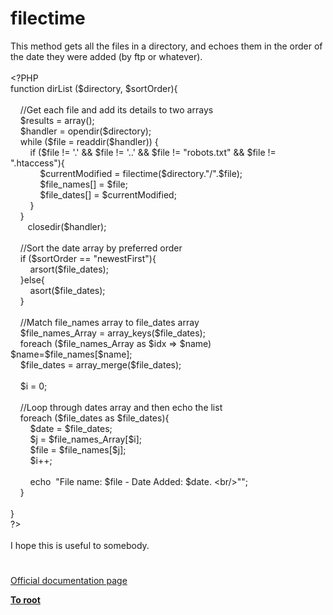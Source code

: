 # filectime




<div class="phpcode"><span class="html">
This method gets all the files in a directory, and echoes them in the order of the date they were added (by ftp or whatever).<br><br><span class="default">&lt;?PHP<br></span><span class="keyword">function </span><span class="default">dirList </span><span class="keyword">(</span><span class="default">$directory</span><span class="keyword">, </span><span class="default">$sortOrder</span><span class="keyword">){<br><br>&#xA0; &#xA0; </span><span class="comment">//Get each file and add its details to two arrays<br>&#xA0; &#xA0; </span><span class="default">$results </span><span class="keyword">= array();<br>&#xA0; &#xA0; </span><span class="default">$handler </span><span class="keyword">= </span><span class="default">opendir</span><span class="keyword">(</span><span class="default">$directory</span><span class="keyword">);<br>&#xA0; &#xA0; while (</span><span class="default">$file </span><span class="keyword">= </span><span class="default">readdir</span><span class="keyword">(</span><span class="default">$handler</span><span class="keyword">)) {&#xA0; <br>&#xA0; &#xA0; &#xA0; &#xA0; if (</span><span class="default">$file </span><span class="keyword">!= </span><span class="string">&apos;.&apos; </span><span class="keyword">&amp;&amp; </span><span class="default">$file </span><span class="keyword">!= </span><span class="string">&apos;..&apos; </span><span class="keyword">&amp;&amp; </span><span class="default">$file </span><span class="keyword">!= </span><span class="string">&quot;robots.txt&quot; </span><span class="keyword">&amp;&amp; </span><span class="default">$file </span><span class="keyword">!= </span><span class="string">&quot;.htaccess&quot;</span><span class="keyword">){<br>&#xA0; &#xA0; &#xA0; &#xA0; &#xA0; &#xA0; </span><span class="default">$currentModified </span><span class="keyword">= </span><span class="default">filectime</span><span class="keyword">(</span><span class="default">$directory</span><span class="keyword">.</span><span class="string">&quot;/&quot;</span><span class="keyword">.</span><span class="default">$file</span><span class="keyword">);<br>&#xA0; &#xA0; &#xA0; &#xA0; &#xA0; &#xA0; </span><span class="default">$file_names</span><span class="keyword">[] = </span><span class="default">$file</span><span class="keyword">;<br>&#xA0; &#xA0; &#xA0; &#xA0; &#xA0; &#xA0; </span><span class="default">$file_dates</span><span class="keyword">[] = </span><span class="default">$currentModified</span><span class="keyword">;<br>&#xA0; &#xA0; &#xA0; &#xA0; }&#xA0; &#xA0; <br>&#xA0; &#xA0; }<br>&#xA0; &#xA0; &#xA0;&#xA0; </span><span class="default">closedir</span><span class="keyword">(</span><span class="default">$handler</span><span class="keyword">);<br><br>&#xA0; &#xA0; </span><span class="comment">//Sort the date array by preferred order<br>&#xA0; &#xA0; </span><span class="keyword">if (</span><span class="default">$sortOrder </span><span class="keyword">== </span><span class="string">&quot;newestFirst&quot;</span><span class="keyword">){<br>&#xA0; &#xA0; &#xA0; &#xA0; </span><span class="default">arsort</span><span class="keyword">(</span><span class="default">$file_dates</span><span class="keyword">);<br>&#xA0; &#xA0; }else{<br>&#xA0; &#xA0; &#xA0; &#xA0; </span><span class="default">asort</span><span class="keyword">(</span><span class="default">$file_dates</span><span class="keyword">);<br>&#xA0; &#xA0; }<br>&#xA0; &#xA0; <br>&#xA0; &#xA0; </span><span class="comment">//Match file_names array to file_dates array<br>&#xA0; &#xA0; </span><span class="default">$file_names_Array </span><span class="keyword">= </span><span class="default">array_keys</span><span class="keyword">(</span><span class="default">$file_dates</span><span class="keyword">);<br>&#xA0; &#xA0; foreach (</span><span class="default">$file_names_Array </span><span class="keyword">as </span><span class="default">$idx </span><span class="keyword">=&gt; </span><span class="default">$name</span><span class="keyword">) </span><span class="default">$name</span><span class="keyword">=</span><span class="default">$file_names</span><span class="keyword">[</span><span class="default">$name</span><span class="keyword">];<br>&#xA0; &#xA0; </span><span class="default">$file_dates </span><span class="keyword">= </span><span class="default">array_merge</span><span class="keyword">(</span><span class="default">$file_dates</span><span class="keyword">);<br>&#xA0; &#xA0; <br>&#xA0; &#xA0; </span><span class="default">$i </span><span class="keyword">= </span><span class="default">0</span><span class="keyword">;<br><br>&#xA0; &#xA0; </span><span class="comment">//Loop through dates array and then echo the list<br>&#xA0; &#xA0; </span><span class="keyword">foreach (</span><span class="default">$file_dates </span><span class="keyword">as </span><span class="default">$file_dates</span><span class="keyword">){<br>&#xA0; &#xA0; &#xA0; &#xA0; </span><span class="default">$date </span><span class="keyword">= </span><span class="default">$file_dates</span><span class="keyword">;<br>&#xA0; &#xA0; &#xA0; &#xA0; </span><span class="default">$j </span><span class="keyword">= </span><span class="default">$file_names_Array</span><span class="keyword">[</span><span class="default">$i</span><span class="keyword">];<br>&#xA0; &#xA0; &#xA0; &#xA0; </span><span class="default">$file </span><span class="keyword">= </span><span class="default">$file_names</span><span class="keyword">[</span><span class="default">$j</span><span class="keyword">];<br>&#xA0; &#xA0; &#xA0; &#xA0; </span><span class="default">$i</span><span class="keyword">++;<br>&#xA0; &#xA0; &#xA0; &#xA0; &#xA0; &#xA0; <br>&#xA0; &#xA0; &#xA0; &#xA0; echo&#xA0; </span><span class="string">&quot;File name: </span><span class="default">$file</span><span class="string"> - Date Added: </span><span class="default">$date</span><span class="string">. &lt;br/&gt;&quot;&quot;;&#xA0; &#xA0; &#xA0; &#xA0; <br>&#xA0; &#xA0; }<br><br>}<br>?&gt;<br><br>I hope this is useful to somebody.</span>
</span>
</div>
  

#

[Official documentation page](https://www.php.net/manual/en/function.filectime.php)

**[To root](/README.md)**